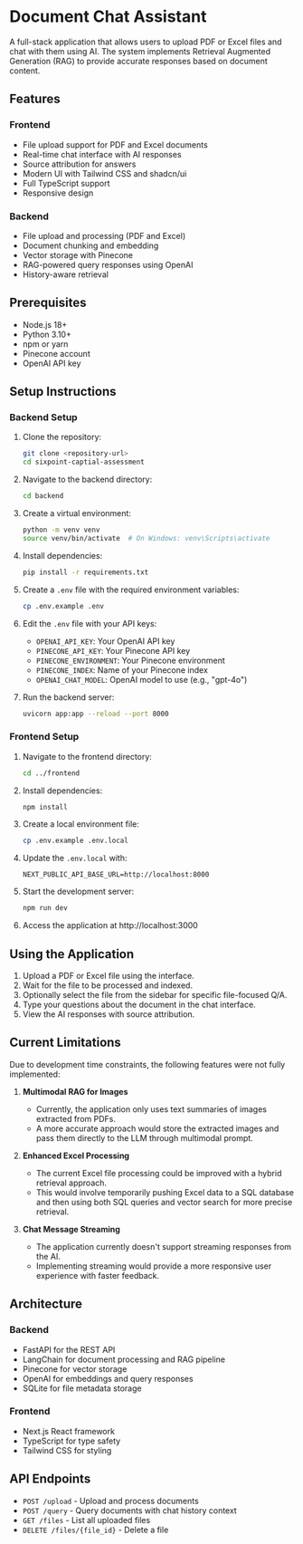 # Document Chat Assistant

A full-stack application that allows users to upload PDF or Excel files and chat with them using AI. The system implements Retrieval Augmented Generation (RAG) to provide accurate responses based on document content.

## Features

### Frontend
- File upload support for PDF and Excel documents
- Real-time chat interface with AI responses
- Source attribution for answers
- Modern UI with Tailwind CSS and shadcn/ui
- Full TypeScript support
- Responsive design

### Backend
- File upload and processing (PDF and Excel)
- Document chunking and embedding
- Vector storage with Pinecone
- RAG-powered query responses using OpenAI
- History-aware retrieval

## Prerequisites

- Node.js 18+
- Python 3.10+
- npm or yarn
- Pinecone account
- OpenAI API key

## Setup Instructions

### Backend Setup

1. Clone the repository:
   ```bash
   git clone <repository-url>
   cd sixpoint-captial-assessment
   ```

2. Navigate to the backend directory:
   ```bash
   cd backend
   ```

3. Create a virtual environment:
   ```bash
   python -m venv venv
   source venv/bin/activate  # On Windows: venv\Scripts\activate
   ```

4. Install dependencies:
   ```bash
   pip install -r requirements.txt
   ```

5. Create a `.env` file with the required environment variables:
   ```bash
   cp .env.example .env
   ```

6. Edit the `.env` file with your API keys:
   - `OPENAI_API_KEY`: Your OpenAI API key
   - `PINECONE_API_KEY`: Your Pinecone API key
   - `PINECONE_ENVIRONMENT`: Your Pinecone environment
   - `PINECONE_INDEX`: Name of your Pinecone index
   - `OPENAI_CHAT_MODEL`: OpenAI model to use (e.g., "gpt-4o")

7. Run the backend server:
   ```bash
   uvicorn app:app --reload --port 8000
   ```

### Frontend Setup

1. Navigate to the frontend directory:
   ```bash
   cd ../frontend
   ```

2. Install dependencies:
   ```bash
   npm install
   ```

3. Create a local environment file:
   ```bash
   cp .env.example .env.local
   ```

4. Update the `.env.local` with:
   ```
   NEXT_PUBLIC_API_BASE_URL=http://localhost:8000
   ```

5. Start the development server:
   ```bash
   npm run dev
   ```

6. Access the application at http://localhost:3000

## Using the Application

1. Upload a PDF or Excel file using the interface.
2. Wait for the file to be processed and indexed.
3. Optionally select the file from the sidebar for specific file-focused Q/A.
4. Type your questions about the document in the chat interface.
5. View the AI responses with source attribution.

## Current Limitations

Due to development time constraints, the following features were not fully implemented:

1. **Multimodal RAG for Images**
   - Currently, the application only uses text summaries of images extracted from PDFs.
   - A more accurate approach would store the extracted images and pass them directly to the LLM through multimodal prompt.

2. **Enhanced Excel Processing**
   - The current Excel file processing could be improved with a hybrid retrieval approach.
   - This would involve temporarily pushing Excel data to a SQL database and then using both SQL queries and vector search for more precise retrieval.

3. **Chat Message Streaming**
   - The application currently doesn't support streaming responses from the AI.
   - Implementing streaming would provide a more responsive user experience with faster feedback.

## Architecture

### Backend
- FastAPI for the REST API
- LangChain for document processing and RAG pipeline
- Pinecone for vector storage
- OpenAI for embeddings and query responses
- SQLite for file metadata storage

### Frontend
- Next.js React framework
- TypeScript for type safety
- Tailwind CSS for styling

## API Endpoints
- `POST /upload` - Upload and process documents
- `POST /query` - Query documents with chat history context
- `GET /files` - List all uploaded files
- `DELETE /files/{file_id}` - Delete a file
